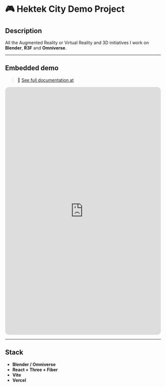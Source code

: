 # 🎮 Hektek City Demo Project

## Description
All the Augmented Reality or Virtual Reality and 3D initiatives I work on **Blender**, **R3F** and **Omniverse**.

---

## Embedded demo
> 🔗 [See full documentation at](https://hmosqueraturner.github.io/hektek-city-demo/)

<iframe
  src="https://hmosqueraturner.github.io/hektek-city-demo/"
  width="100%"
  height="800"
  style="border:none;border-radius:12px;">
</iframe>

---

## Stack
- **Blender / Omniverse**
- **React + Three + Fiber**
- **Vite**
- **Vercel**

